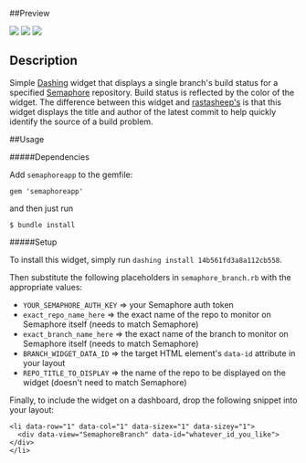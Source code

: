 ##Preview

![](http://i.imgur.com/N32seuy.png)
![](http://i.imgur.com/pHFVlYk.png)
![](http://i.imgur.com/Cj0Ohuw.png)

## Description

Simple [Dashing](http://shopify.github.com/dashing) widget that displays a single branch's build status for a specified [Semaphore](http://semaphoreapp.com) repository. Build status is reflected by the color of the widget. The difference between this widget and [rastasheep's](https://github.com/rastasheep/semaphore-dashing) is that this widget displays the title and author of the latest commit to help quickly identify the source of a build problem.

##Usage

#####Dependencies

Add `semaphoreapp` to the gemfile:
```
gem 'semaphoreapp'
```
and then just run
```
$ bundle install
```

#####Setup

To install this widget, simply run `dashing install 14b561fd3a8a112cb558`.

Then substitute the following placeholders in `semaphore_branch.rb` with the appropriate values:

- `YOUR_SEMAPHORE_AUTH_KEY` => your Semaphore auth token
- `exact_repo_name_here` => the exact name of the repo to monitor on Semaphore itself (needs to match Semaphore)
- `exact_branch_name_here` => the exact name of the branch to monitor on Semaphore itself (needs to match Semaphore)
- `BRANCH_WIDGET_DATA_ID` => the target HTML element's `data-id` attribute in your layout
- `REPO_TITLE_TO_DISPLAY` => the name of the repo to be displayed on the widget (doesn't need to match Semaphore)

Finally, to include the widget on a dashboard, drop the following snippet into your layout:

    <li data-row="1" data-col="1" data-sizex="1" data-sizey="1">
      <div data-view="SemaphoreBranch" data-id="whatever_id_you_like"></div>
    </li>